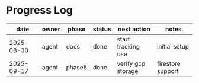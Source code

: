 # Progress Log

| date       | owner | phase | status | next action         | notes          |
|------------|-------|-------|--------|---------------------|----------------|
| 2025-08-30 | agent | docs  | done   | start tracking use  | initial setup  |
| 2025-09-17 | agent | phase8 | done   | verify gcp storage  | firestore support |

